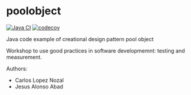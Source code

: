 poolobject
==========
[![Java CI](https://github.com/jesgararm/poolobject/actions/workflows/ci.yml)](https://github.com/jesgararm/poolobject)
[![codecov](https://codecov.io/gh/jesgararm/poolobject/branch/master/graph/badge.svg?token=9PXFGTYL4B)](https://codecov.io/gh/jesgararm/poolobject)

Java code example of creational design pattern pool object

Workshop to use good practices in software developmemnt: testing and measurement.

Authors:

- Carlos Lopez Nozal
- Jesus Alonso Abad
